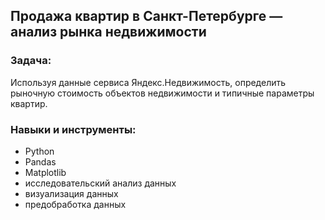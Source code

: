## Продажа квартир в Санкт-Петербурге — анализ рынка недвижимости
### Задача:
Используя данные сервиса Яндекс.Недвижимость, определить рыночную стоимость объектов недвижимости и типичные параметры квартир.
### Навыки и инструменты:

 - Python
 - Pandas
 - Matplotlib
 - исследовательский анализ данных
 - визуализация данных
 - предобработка данных
